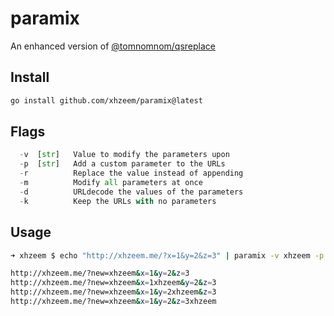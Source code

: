 # paramix
An enhanced version of [@tomnomnom/qsreplace](https://github.com/tomnomnom/qsreplace/)


## Install
```bash
go install github.com/xhzeem/paramix@latest
```

## Flags

```python
  -v  [str]   Value to modify the parameters upon
  -p  [str]   Add a custom parameter to the URLs 
  -r          Replace the value instead of appending
  -m          Modify all parameters at once
  -d          URLdecode the values of the parameters
  -k          Keep the URLs with no parameters
```

## Usage
```bash
➜ xhzeem $ echo "http://xhzeem.me/?x=1&y=2&z=3" | paramix -v xhzeem -p new

http://xhzeem.me/?new=xhzeem&x=1&y=2&z=3
http://xhzeem.me/?new=xhzeem&x=1xhzeem&y=2&z=3
http://xhzeem.me/?new=xhzeem&x=1&y=2xhzeem&z=3
http://xhzeem.me/?new=xhzeem&x=1&y=2&z=3xhzeem
```
